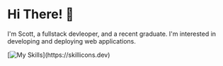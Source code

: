 # Hi There! 👋

I'm Scott, a fullstack devleoper, and a recent graduate. I'm interested in developing and deploying web applications.

[![My Skills](https://skillicons.dev/icons?i=js,ts,html,css,tailwind,mysql,postgres,mongodb,nodejs,express,react,materialui,wordpress,java,git,linux,aws,figma,postman,ps,)](https://skillicons.dev)

